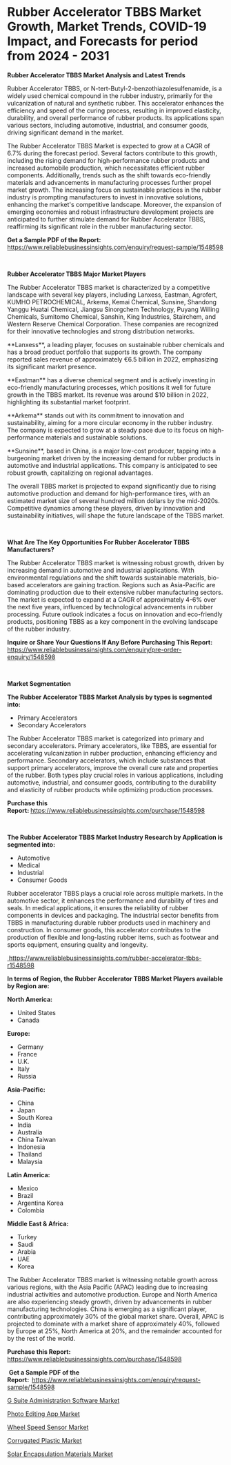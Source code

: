 <p><h1>Rubber Accelerator TBBS Market Growth, Market Trends, COVID-19 Impact, and Forecasts for period from 2024 - 2031</h1></p><p><strong>Rubber Accelerator TBBS Market Analysis and Latest Trends</strong></p>
<p><p>Rubber Accelerator TBBS, or N-tert-Butyl-2-benzothiazolesulfenamide, is a widely used chemical compound in the rubber industry, primarily for the vulcanization of natural and synthetic rubber. This accelerator enhances the efficiency and speed of the curing process, resulting in improved elasticity, durability, and overall performance of rubber products. Its applications span various sectors, including automotive, industrial, and consumer goods, driving significant demand in the market.</p><p>The Rubber Accelerator TBBS Market is expected to grow at a CAGR of 6.7% during the forecast period. Several factors contribute to this growth, including the rising demand for high-performance rubber products and increased automobile production, which necessitates efficient rubber components. Additionally, trends such as the shift towards eco-friendly materials and advancements in manufacturing processes further propel market growth. The increasing focus on sustainable practices in the rubber industry is prompting manufacturers to invest in innovative solutions, enhancing the market's competitive landscape. Moreover, the expansion of emerging economies and robust infrastructure development projects are anticipated to further stimulate demand for Rubber Accelerator TBBS, reaffirming its significant role in the rubber manufacturing sector.</p></p>
<p><strong>Get a Sample PDF of the Report:&nbsp;</strong> <a href="https://www.reliablebusinessinsights.com/enquiry/request-sample/1548598?utm_campaign=41&utm_medium=2&utm_source=Github&utm_content=ia&utm_term=14112024&utm_id=rubber-accelerator-tbbs">https://www.reliablebusinessinsights.com/enquiry/request-sample/1548598</a></p>
<p>&nbsp;</p>
<p><strong>Rubber Accelerator TBBS Major Market Players</strong></p>
<p><p>The Rubber Accelerator TBBS market is characterized by a competitive landscape with several key players, including Lanxess, Eastman, Agrofert, KUMHO PETROCHEMICAL, Arkema, Kemai Chemical, Sunsine, Shandong Yanggu Huatai Chemical, Jiangsu Sinorgchem Technology, Puyang Willing Chemicals, Sumitomo Chemical, Sanshin, King Industries, Stairchem, and Western Reserve Chemical Corporation. These companies are recognized for their innovative technologies and strong distribution networks.</p><p>**Lanxess**, a leading player, focuses on sustainable rubber chemicals and has a broad product portfolio that supports its growth. The company reported sales revenue of approximately €6.5 billion in 2022, emphasizing its significant market presence. </p><p>**Eastman** has a diverse chemical segment and is actively investing in eco-friendly manufacturing processes, which positions it well for future growth in the TBBS market. Its revenue was around $10 billion in 2022, highlighting its substantial market footprint.</p><p>**Arkema** stands out with its commitment to innovation and sustainability, aiming for a more circular economy in the rubber industry. The company is expected to grow at a steady pace due to its focus on high-performance materials and sustainable solutions.</p><p>**Sunsine**, based in China, is a major low-cost producer, tapping into a burgeoning market driven by the increasing demand for rubber products in automotive and industrial applications. This company is anticipated to see robust growth, capitalizing on regional advantages.</p><p>The overall TBBS market is projected to expand significantly due to rising automotive production and demand for high-performance tires, with an estimated market size of several hundred million dollars by the mid-2020s. Competitive dynamics among these players, driven by innovation and sustainability initiatives, will shape the future landscape of the TBBS market.</p></p>
<p>&nbsp;</p>
<p><strong>What Are The Key Opportunities For Rubber Accelerator TBBS Manufacturers?</strong></p>
<p><p>The Rubber Accelerator TBBS market is witnessing robust growth, driven by increasing demand in automotive and industrial applications. With environmental regulations and the shift towards sustainable materials, bio-based accelerators are gaining traction. Regions such as Asia-Pacific are dominating production due to their extensive rubber manufacturing sectors. The market is expected to expand at a CAGR of approximately 4-6% over the next five years, influenced by technological advancements in rubber processing. Future outlook indicates a focus on innovation and eco-friendly products, positioning TBBS as a key component in the evolving landscape of the rubber industry.</p></p>
<p><strong>Inquire or Share Your Questions If Any Before Purchasing This Report:</strong> <a href="https://www.reliablebusinessinsights.com/enquiry/pre-order-enquiry/1548598?utm_campaign=41&utm_medium=2&utm_source=Github&utm_content=ia&utm_term=14112024&utm_id=rubber-accelerator-tbbs">https://www.reliablebusinessinsights.com/enquiry/pre-order-enquiry/1548598</a></p>
<p>&nbsp;</p>
<p><strong>Market Segmentation</strong></p>
<p><strong>The Rubber Accelerator TBBS Market Analysis by types is segmented into:</strong></p>
<p><ul><li>Primary Accelerators</li><li>Secondary Accelerators</li></ul></p>
<p><p>The Rubber Accelerator TBBS market is categorized into primary and secondary accelerators. Primary accelerators, like TBBS, are essential for accelerating vulcanization in rubber production, enhancing efficiency and performance. Secondary accelerators, which include substances that support primary accelerators, improve the overall cure rate and properties of the rubber. Both types play crucial roles in various applications, including automotive, industrial, and consumer goods, contributing to the durability and elasticity of rubber products while optimizing production processes.</p></p>
<p><strong>Purchase this Report:&nbsp;</strong><a href="https://www.reliablebusinessinsights.com/purchase/1548598?utm_campaign=41&utm_medium=2&utm_source=Github&utm_content=ia&utm_term=14112024&utm_id=rubber-accelerator-tbbs">https://www.reliablebusinessinsights.com/purchase/1548598</a></p>
<p>&nbsp;</p>
<p><strong>The Rubber Accelerator TBBS Market Industry Research by Application is segmented into:</strong></p>
<p><ul><li>Automotive</li><li>Medical</li><li>Industrial</li><li>Consumer Goods</li></ul></p>
<p><p>Rubber accelerator TBBS plays a crucial role across multiple markets. In the automotive sector, it enhances the performance and durability of tires and seals. In medical applications, it ensures the reliability of rubber components in devices and packaging. The industrial sector benefits from TBBS in manufacturing durable rubber products used in machinery and construction. In consumer goods, this accelerator contributes to the production of flexible and long-lasting rubber items, such as footwear and sports equipment, ensuring quality and longevity.</p></p>
<p><a href="https://www.reliablebusinessinsights.com/rubber-accelerator-tbbs-r1548598?utm_campaign=41&utm_medium=2&utm_source=Github&utm_content=ia&utm_term=14112024&utm_id=rubber-accelerator-tbbs">&nbsp;https://www.reliablebusinessinsights.com/rubber-accelerator-tbbs-r1548598</a></p>
<p><strong>In terms of Region, the Rubber Accelerator TBBS Market Players available by Region are:</strong></p>
<p>
    <p> <strong> North America: </strong>
        <ul>
            <li>United States</li>
            <li>Canada</li>
        </ul>
        </p> 
    <p> <strong> Europe: </strong>
        <ul>
            <li>Germany</li>
            <li>France</li>
            <li>U.K.</li>
            <li>Italy</li>
            <li>Russia</li>
        </ul>
        </p> 
    <p> <strong> Asia-Pacific: </strong>
        <ul>
            <li>China</li>
            <li>Japan</li>
            <li>South Korea</li>
            <li>India</li>
            <li>Australia</li>
            <li>China Taiwan</li>
            <li>Indonesia</li>
            <li>Thailand</li>
            <li>Malaysia</li>
        </ul>
        </p> 
    <p> <strong> Latin America: </strong>
        <ul>
            <li>Mexico</li>
            <li>Brazil</li>
            <li>Argentina Korea</li>
            <li>Colombia</li>
        </ul>
        </p> 
    <p> <strong> Middle East & Africa: </strong>
        <ul>
            <li>Turkey</li>
            <li>Saudi</li>
            <li>Arabia</li>
            <li>UAE</li>
            <li>Korea</li>
        </ul>
    </p>
    </p>
<p><p>The Rubber Accelerator TBBS market is witnessing notable growth across various regions, with the Asia Pacific (APAC) leading due to increasing industrial activities and automotive production. Europe and North America are also experiencing steady growth, driven by advancements in rubber manufacturing technologies. China is emerging as a significant player, contributing approximately 30% of the global market share. Overall, APAC is projected to dominate with a market share of approximately 40%, followed by Europe at 25%, North America at 20%, and the remainder accounted for by the rest of the world.</p></p>
<p><strong>Purchase this Report: </strong><a href="https://www.reliablebusinessinsights.com/purchase/1548598?utm_campaign=41&utm_medium=2&utm_source=Github&utm_content=ia&utm_term=14112024&utm_id=rubber-accelerator-tbbs">https://www.reliablebusinessinsights.com/purchase/1548598</a></p>
<p>&nbsp;<strong>Get a Sample PDF of the Report:&nbsp;&nbsp;</strong><a href="https://www.reliablebusinessinsights.com/enquiry/request-sample/1548598?utm_campaign=41&utm_medium=2&utm_source=Github&utm_content=ia&utm_term=14112024&utm_id=rubber-accelerator-tbbs">https://www.reliablebusinessinsights.com/enquiry/request-sample/1548598</a></p>
<p><strong></strong></p>
<p><p><a href="https://issuu.com/reportprime-2/docs/g-suite-administration-software-mar_edfc5ae3d3b47d?utm_campaign=41&utm_medium=2&utm_source=Github&utm_content=ia&utm_term=14112024&utm_id=rubber-accelerator-tbbs">G Suite Administration Software Market</a></p><p><a href="https://issuu.com/reportprime-2/docs/photo-editing-app-market-size-2030._c8137b39caa259?utm_campaign=41&utm_medium=2&utm_source=Github&utm_content=ia&utm_term=14112024&utm_id=rubber-accelerator-tbbs">Photo Editing App Market</a></p><p><a href="https://www.linkedin.com/pulse/opportunities-challenges-wheel-speed-sensor-market-strategic-9ll3e?utm_campaign=41&utm_medium=2&utm_source=Github&utm_content=ia&utm_term=14112024&utm_id=rubber-accelerator-tbbs">Wheel Speed Sensor Market</a></p><p><a href="https://github.com/nicoletavirag/Market-Research-Report-List-5/blob/main/corrugated-plastic-market.md?utm_campaign=41&utm_medium=2&utm_source=Github&utm_content=ia&utm_term=14112024&utm_id=rubber-accelerator-tbbs">Corrugated Plastic Market</a></p><p><a href="https://www.linkedin.com/pulse/solar-encapsulation-materials-market-share-analysis-growth-yqsvc?utm_campaign=41&utm_medium=2&utm_source=Github&utm_content=ia&utm_term=14112024&utm_id=rubber-accelerator-tbbs">Solar Encapsulation Materials Market</a></p></p>